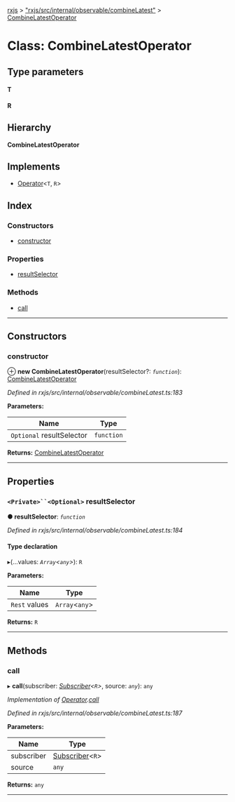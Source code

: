 [rxjs](../README.md) > ["rxjs/src/internal/observable/combineLatest"](../modules/_rxjs_src_internal_observable_combinelatest_.md) > [CombineLatestOperator](../classes/_rxjs_src_internal_observable_combinelatest_.combinelatestoperator.md)

# Class: CombineLatestOperator

## Type parameters
#### T 
#### R 
## Hierarchy

**CombineLatestOperator**

## Implements

* [Operator](../interfaces/_rxjs_src_internal_operator_.operator.md)<`T`, `R`>

## Index

### Constructors

* [constructor](_rxjs_src_internal_observable_combinelatest_.combinelatestoperator.md#constructor)

### Properties

* [resultSelector](_rxjs_src_internal_observable_combinelatest_.combinelatestoperator.md#resultselector)

### Methods

* [call](_rxjs_src_internal_observable_combinelatest_.combinelatestoperator.md#call)

---

## Constructors

<a id="constructor"></a>

###  constructor

⊕ **new CombineLatestOperator**(resultSelector?: *`function`*): [CombineLatestOperator](_rxjs_src_internal_observable_combinelatest_.combinelatestoperator.md)

*Defined in rxjs/src/internal/observable/combineLatest.ts:183*

**Parameters:**

| Name | Type |
| ------ | ------ |
| `Optional` resultSelector | `function` |

**Returns:** [CombineLatestOperator](_rxjs_src_internal_observable_combinelatest_.combinelatestoperator.md)

___

## Properties

<a id="resultselector"></a>

### `<Private>``<Optional>` resultSelector

**● resultSelector**: *`function`*

*Defined in rxjs/src/internal/observable/combineLatest.ts:184*

#### Type declaration
▸(...values: *`Array`<`any`>*): `R`

**Parameters:**

| Name | Type |
| ------ | ------ |
| `Rest` values | `Array`<`any`> |

**Returns:** `R`

___

## Methods

<a id="call"></a>

###  call

▸ **call**(subscriber: *[Subscriber](_rxjs_src_internal_subscriber_.subscriber.md)<`R`>*, source: *`any`*): `any`

*Implementation of [Operator](../interfaces/_rxjs_src_internal_operator_.operator.md).[call](../interfaces/_rxjs_src_internal_operator_.operator.md#call)*

*Defined in rxjs/src/internal/observable/combineLatest.ts:187*

**Parameters:**

| Name | Type |
| ------ | ------ |
| subscriber | [Subscriber](_rxjs_src_internal_subscriber_.subscriber.md)<`R`> |
| source | `any` |

**Returns:** `any`

___

